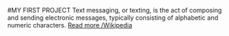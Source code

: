 #MY FIRST PROJECT
Text  messaging, or texting, is the act of composing and sending electronic messages, typically consisting of alphabetic and numeric characters.
[Read more /Wikipedia](https://en.wikipedia.org/wiki/Text_messaging)